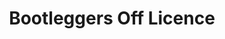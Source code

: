 ---
title: "Bootleggers Off Licence"
url: /clacton-on-sea/bootleggers-off-licence/
shop: alcohol
---